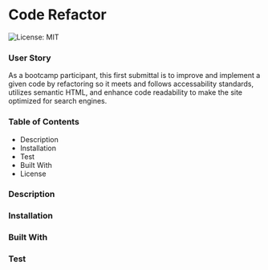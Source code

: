 # Code Refactor

![License: MIT](https://img.shields.io/badge/License-MIT-yellow.svg)

### User Story

As a bootcamp participant, this first submittal is
to improve and implement a given code by refactoring so it meets and follows accessability standards, utilizes semantic HTML, and enhance code readability to make the site optimized for search engines.

### Table of Contents

- Description
- Installation
- Test
- Built With
- License

### Description

### Installation

### Built With

### Test
